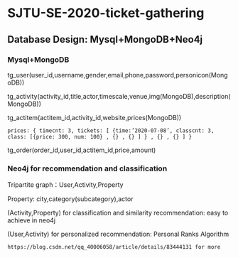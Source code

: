 # SJTU-SE-2020-ticket-gathering
## Database Design: Mysql+MongoDB+Neo4j
### Mysql+MongoDB

  tg_user(user_id,username,gender,email,phone,password,personicon(MongoDB))
  
  tg_activity(activity_id,title,actor,timescale,venue,img(MongoDB),description(MongoDB))
  
  tg_actitem(actitem_id,activity_id,website,prices(MongoDB))
  
    prices: { timecnt: 3, tickets: [ {time:’2020-07-08’, classcnt: 3, class: [{price: 300, num: 100} , {} , {} ] } , {} , {} ] }
    
  tg_order(order_id,user_id,actitem_id,price,amount)
  
### Neo4j for recommendation and classification

  Tripartite graph：User,Activity,Property
  
  Property: city,category(subcategory),actor
  
  (Activity,Property) for classification and similarity recommendation: easy to achieve in neo4j
  
  (User,Activity) for personalized recommendation: Personal Ranks Algorithm 
  
    https://blog.csdn.net/qq_40006058/article/details/83444131 for more
